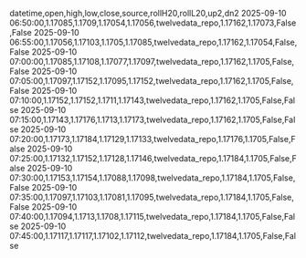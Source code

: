 datetime,open,high,low,close,source,rollH20,rollL20,up2,dn2
2025-09-10 06:50:00,1.17085,1.1709,1.17054,1.17056,twelvedata_repo,1.17162,1.17073,False,False
2025-09-10 06:55:00,1.17056,1.17103,1.1705,1.17085,twelvedata_repo,1.17162,1.17054,False,False
2025-09-10 07:00:00,1.17085,1.17108,1.17077,1.17097,twelvedata_repo,1.17162,1.1705,False,False
2025-09-10 07:05:00,1.17097,1.17152,1.17095,1.17152,twelvedata_repo,1.17162,1.1705,False,False
2025-09-10 07:10:00,1.17152,1.17152,1.1711,1.17143,twelvedata_repo,1.17162,1.1705,False,False
2025-09-10 07:15:00,1.17143,1.17176,1.1713,1.17173,twelvedata_repo,1.17162,1.1705,False,False
2025-09-10 07:20:00,1.17173,1.17184,1.17129,1.17133,twelvedata_repo,1.17176,1.1705,False,False
2025-09-10 07:25:00,1.17132,1.17152,1.17128,1.17146,twelvedata_repo,1.17184,1.1705,False,False
2025-09-10 07:30:00,1.17153,1.17154,1.17088,1.17098,twelvedata_repo,1.17184,1.1705,False,False
2025-09-10 07:35:00,1.17097,1.17103,1.17081,1.17095,twelvedata_repo,1.17184,1.1705,False,False
2025-09-10 07:40:00,1.17094,1.1713,1.1708,1.17115,twelvedata_repo,1.17184,1.1705,False,False
2025-09-10 07:45:00,1.17117,1.17117,1.17102,1.17112,twelvedata_repo,1.17184,1.1705,False,False
